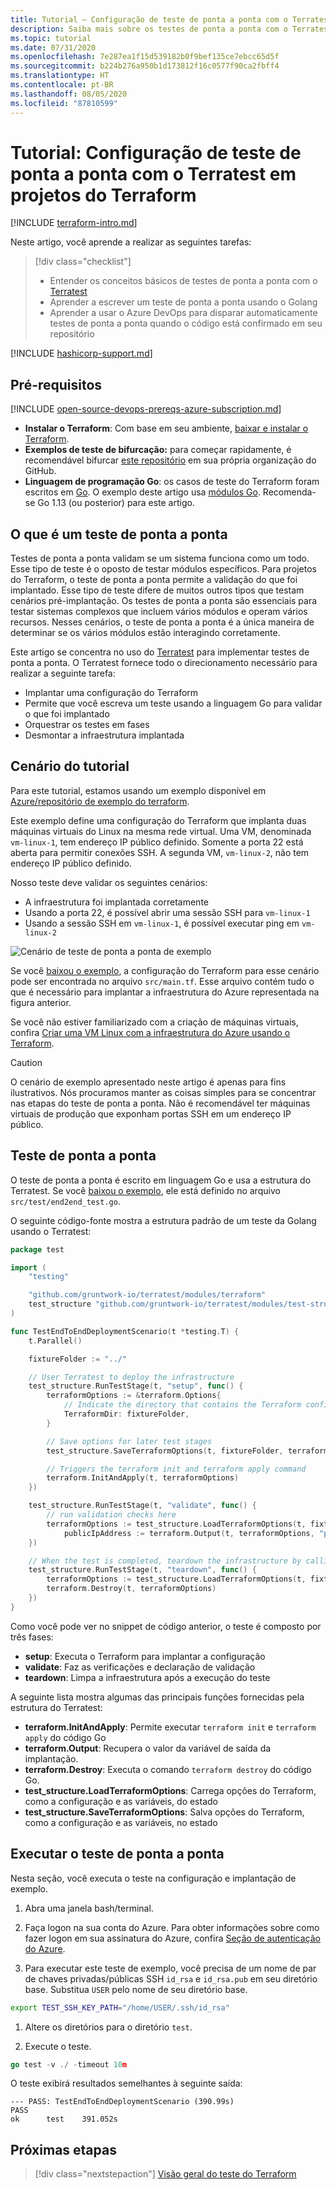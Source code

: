 ```yaml
---
title: Tutorial – Configuração de teste de ponta a ponta com o Terratest em projetos do Terraform
description: Saiba mais sobre os testes de ponta a ponta com o Terratest em um projeto do Terraform.
ms.topic: tutorial
ms.date: 07/31/2020
ms.openlocfilehash: 7e287ea1f15d539182b0f9bef135ce7ebcc65d5f
ms.sourcegitcommit: b224b276a950b1d173812f16c0577f90ca2fbff4
ms.translationtype: HT
ms.contentlocale: pt-BR
ms.lasthandoff: 08/05/2020
ms.locfileid: "87810599"
---
```

# <a name="tutorial-setup-end-to-end-terratest-testing-on-terraform-projects"></a>Tutorial: Configuração de teste de ponta a ponta com o Terratest em projetos do Terraform

[!INCLUDE [terraform-intro.md](includes/terraform-intro.md)]

Neste artigo, você aprende a realizar as seguintes tarefas:

> [!div class="checklist"]
> * Entender os conceitos básicos de testes de ponta a ponta com o [Terratest](https://github.com/gruntwork-io/terratest)
> * Aprender a escrever um teste de ponta a ponta usando o Golang
> * Aprender a usar o Azure DevOps para disparar automaticamente testes de ponta a ponta quando o código está confirmado em seu repositório

[!INCLUDE [hashicorp-support.md](includes/hashicorp-support.md)]

## <a name="prerequisites"></a>Pré-requisitos

[!INCLUDE [open-source-devops-prereqs-azure-subscription.md](../includes/open-source-devops-prereqs-azure-subscription.md)]
- **Instalar o Terraform**: Com base em seu ambiente, [baixar e instalar o Terraform](https://www.terraform.io/downloads.html).
- **Exemplos de teste de bifurcação:** para começar rapidamente, é recomendável bifurcar [este repositório](https://github.com/Azure/terraform) em sua própria organização do GitHub.
- **Linguagem de programação Go**: os casos de teste do Terraform foram escritos em [Go](https://golang.org/dl/). O exemplo deste artigo usa [módulos Go](https://blog.golang.org/using-go-modules). Recomenda-se Go 1.13 (ou posterior) para este artigo.

## <a name="what-is-end-to-end-testing"></a>O que é um teste de ponta a ponta

Testes de ponta a ponta validam se um sistema funciona como um todo. Esse tipo de teste é o oposto de testar módulos específicos. Para projetos do Terraform, o teste de ponta a ponta permite a validação do que foi implantado. Esse tipo de teste difere de muitos outros tipos que testam cenários pré-implantação. Os testes de ponta a ponta são essenciais para testar sistemas complexos que incluem vários módulos e operam vários recursos. Nesses cenários, o teste de ponta a ponta é a única maneira de determinar se os vários módulos estão interagindo corretamente.

Este artigo se concentra no uso do [Terratest](https://github.com/gruntwork-io/terratest) para implementar testes de ponta a ponta. O Terratest fornece todo o direcionamento necessário para realizar a seguinte tarefa:

- Implantar uma configuração do Terraform
- Permite que você escreva um teste usando a linguagem Go para validar o que foi implantado
- Orquestrar os testes em fases
- Desmontar a infraestrutura implantada

## <a name="tutorial-scenario"></a>Cenário do tutorial

Para este tutorial, estamos usando um exemplo disponível em [Azure/repositório de exemplo do terraform](https://github.com/Azure/terraform/blob/master/samples/end-to-end-testing/README.md).

Este exemplo define uma configuração do Terraform que implanta duas máquinas virtuais do Linux na mesma rede virtual. Uma VM, denominada `vm-linux-1`, tem endereço IP público definido. Somente a porta 22 está aberta para permitir conexões SSH. A segunda VM, `vm-linux-2`, não tem endereço IP público definido.

Nosso teste deve validar os seguintes cenários:

- A infraestrutura foi implantada corretamente
- Usando a porta 22, é possível abrir uma sessão SSH para `vm-linux-1`
- Usando a sessão SSH em `vm-linux-1`, é possível executar ping em `vm-linux-2`

![Cenário de teste de ponta a ponta de exemplo](media/best-practices-end-to-end-testing/scenario.png)

Se você [baixou o exemplo](#prerequisites), a configuração do Terraform para esse cenário pode ser encontrada no arquivo `src/main.tf`. Esse arquivo contém tudo o que é necessário para implantar a infraestrutura do Azure representada na figura anterior.

Se você não estiver familiarizado com a criação de máquinas virtuais, confira [Criar uma VM Linux com a infraestrutura do Azure usando o Terraform](create-linux-virtual-machine-with-infrastructure.md).

> [!CAUTION]
> O cenário de exemplo apresentado neste artigo é apenas para fins ilustrativos. Nós procuramos manter as coisas simples para se concentrar nas etapas do teste de ponta a ponta. Não é recomendável ter máquinas virtuais de produção que exponham portas SSH em um endereço IP público.

## <a name="end-to-end-test"></a>Teste de ponta a ponta

O teste de ponta a ponta é escrito em linguagem Go e usa a estrutura do Terratest. Se você [baixou o exemplo](#prerequisites), ele está definido no arquivo `src/test/end2end_test.go`.

O seguinte código-fonte mostra a estrutura padrão de um teste da Golang usando o Terratest:

```Go
package test

import (
    "testing"

    "github.com/gruntwork-io/terratest/modules/terraform"
    test_structure "github.com/gruntwork-io/terratest/modules/test-structure"
)

func TestEndToEndDeploymentScenario(t *testing.T) {
    t.Parallel()

    fixtureFolder := "../"

    // User Terratest to deploy the infrastructure
    test_structure.RunTestStage(t, "setup", func() {
        terraformOptions := &terraform.Options{
            // Indicate the directory that contains the Terraform configuration to deploy
            TerraformDir: fixtureFolder,
        }

        // Save options for later test stages
        test_structure.SaveTerraformOptions(t, fixtureFolder, terraformOptions)

        // Triggers the terraform init and terraform apply command
        terraform.InitAndApply(t, terraformOptions)
    })

    test_structure.RunTestStage(t, "validate", func() {
        // run validation checks here
        terraformOptions := test_structure.LoadTerraformOptions(t, fixtureFolder)
            publicIpAddress := terraform.Output(t, terraformOptions, "public_ip_address")
    })

    // When the test is completed, teardown the infrastructure by calling terraform destroy
    test_structure.RunTestStage(t, "teardown", func() {
        terraformOptions := test_structure.LoadTerraformOptions(t, fixtureFolder)
        terraform.Destroy(t, terraformOptions)
    })
}
```

Como você pode ver no snippet de código anterior, o teste é composto por três fases:

- **setup**: Executa o Terraform para implantar a configuração
- **validate**: Faz as verificações e declaração de validação
- **teardown**: Limpa a infraestrutura após a execução do teste

A seguinte lista mostra algumas das principais funções fornecidas pela estrutura do Terratest:

- **terraform.InitAndApply**: Permite executar `terraform init` e `terraform apply` do código Go
- **terraform.Output**: Recupera o valor da variável de saída da implantação.
- **terraform.Destroy**: Executa o comando `terraform destroy` do código Go.
- **test_structure.LoadTerraformOptions**: Carrega opções do Terraform, como a configuração e as variáveis, do estado
- **test_structure.SaveTerraformOptions**: Salva opções do Terraform, como a configuração e as variáveis, no estado

## <a name="run-the-end-to-end-test"></a>Executar o teste de ponta a ponta

Nesta seção, você executa o teste na configuração e implantação de exemplo. 

1. Abra uma janela bash/terminal.

1. Faça logon na sua conta do Azure. Para obter informações sobre como fazer logon em sua assinatura do Azure, confira [Seção de autenticação do Azure](get-started-cloud-shell.md#authenticate-to-azure).

1. Para executar este teste de exemplo, você precisa de um nome de par de chaves privadas/públicas SSH `id_rsa` e `id_rsa.pub` em seu diretório base. Substitua `USER` pelo nome de seu diretório base.

```bash
export TEST_SSH_KEY_PATH="/home/USER/.ssh/id_rsa"
```

1. Altere os diretórios para o diretório `test`.

1. Execute o teste.

```go
go test -v ./ -timeout 10m
```

O teste exibirá resultados semelhantes à seguinte saída:

```output
--- PASS: TestEndToEndDeploymentScenario (390.99s)
PASS
ok      test    391.052s
```

## <a name="next-steps"></a>Próximas etapas

> [!div class="nextstepaction"]
> [Visão geral do teste do Terraform](best-practices-testing-overview.md)